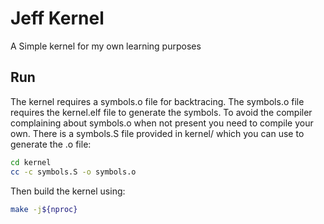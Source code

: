 # Jeff Kernel

A Simple kernel for my own learning purposes

## Run
The kernel requires a symbols.o file for backtracing. The symbols.o file requires the kernel.elf file to generate the symbols.
To avoid the compiler complaining about symbols.o when not present you need to compile your own.
There is a symbols.S file provided in kernel/ which you can use to generate the .o file:

```sh
cd kernel
cc -c symbols.S -o symbols.o
```

Then build the kernel using:
```sh
make -j${nproc}
```